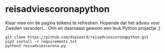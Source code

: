 reisadviescoronapython
====================

Klaar mee om de pagina telkens te refreshen. Hopende dat het advies voor Zweden verandert...
Ohh en daarnaast gewoon een leuk Python projectje ;)

```
git clone https://github.com/dspieard/reisadviescoronapython.git
pip3 install -r requirements.txt
python3 reisadviescorona.py
```

